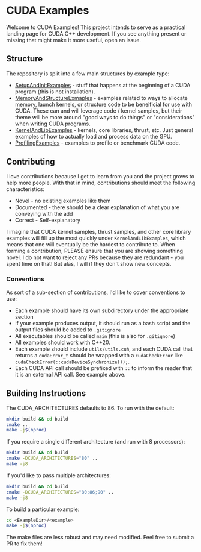 # CUDA Examples

Welcome to CUDA Examples! This project intends to serve as a practical landing page for CUDA C++ development. If you see anything present or missing that might make it more useful, open an issue.

## Structure

The repository is split into a few main structures by example type:
- [SetupAndInitExamples](./SetupAndInitExamples/) - stuff that happens at the beginning of a CUDA program (this is not installation).
- [MemoryAndStructureExmaples](./MemoryAndStructureExamples/) - examples related to ways to allocate memory, launch kernels, or structure code to be beneificial for use with CUDA. These can and will leverage code / kernel samples, but their theme will be more around "good ways to do things" or "considerations" when writing CUDA programs.
- [KernelAndLibExamples](./KernelAndLibExamples/) - kernels, core libraries, thrust, etc. Just general examples of how to actually load and process data on the GPU.
- [ProfilingExamples](./ProfilingExamples/) - examples to profile or benchmark CUDA code.

## Contributing
I love contributions because I get to learn from you and the project grows to help more people. With that in mind, contributions should meet the following characteristics:
- Novel - no existing examples like them
- Documented - there should be a clear explanation of what you are conveying with the add
- Correct - Self-explanatory

I imagine that CUDA kernel samples, thrust samples, and other core library examples will fill up the most quickly under `KernelAndLibExamples`, which means that one will eventually be the hardest to contribute to. When forming a contribution, PLEASE ensure that you are showing something novel. I do not want to reject any PRs because they are redundant - you spent time on that! But alas, I will if they don't show new concepts.

### Conventions
As sort of a sub-section of contributions, I'd like to cover conventions to use:
- Each example should have its own subdirectory under the appropriate section
- If your example produces output, it should run as a bash script and the output files should be added to `.gitignore`
- All executables should be called `main` (this is also for `.gitignore`)
- All examples should work with C++20.
- Each example should include `utils/utils.cuh`, and each CUDA call that returns a `cudaError_t` should be wrapped with a `cudaCheckError` like `cudaCheckError(::cudaDeviceSynchronize());`.
- Each CUDA API call should be prefixed with `::` to inform the reader that it is an external API call. See example above.

## Building Instructions

The CUDA_ARCHITECTURES defaults to 86. To run with the default:
```bash
mkdir build && cd build
cmake ..
make -j$(nproc)
```

If you require a single different architecture (and run with 8 processors):
```bash
mkdir build && cd build
cmake -DCUDA_ARCHITECTURES="80" ..
make -j8
```
If you'd like to pass multiple architectures:
```bash
mkdir build && cd build
cmake -DCUDA_ARCHITECTURES="80;86;90" ..
make -j8
```

To build a particular example:

```bash
cd <ExampleDir>/<example>
make -j$(nproc)
```
The make files are less robust and may need modified. Feel free to submit a PR to fix them!
